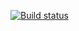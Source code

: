 [![Build status](https://ci.appveyor.com/api/projects/status/n71ahjd76sup11g3?svg=true)](https://ci.appveyor.com/project/venom4ek/at-5-2-patterns-testingmode)
